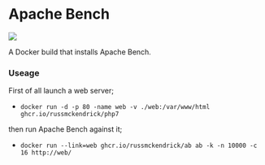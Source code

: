 Apache Bench
=============

[![](https://github.com/russmckendrick/docker/workflows/ab/badge.svg)](https://github.com/users/russmckendrick/packages/container/package/ab)

A Docker build that installs Apache Bench. 


### Useage

First of all launch a web server;

- `docker run -d -p 80 -name web -v ./web:/var/www/html ghcr.io/russmckendrick/php7`

then run Apache Bench against it;

- `docker run --link=web ghcr.io/russmckendrick/ab ab -k -n 10000 -c 16 http://web/`